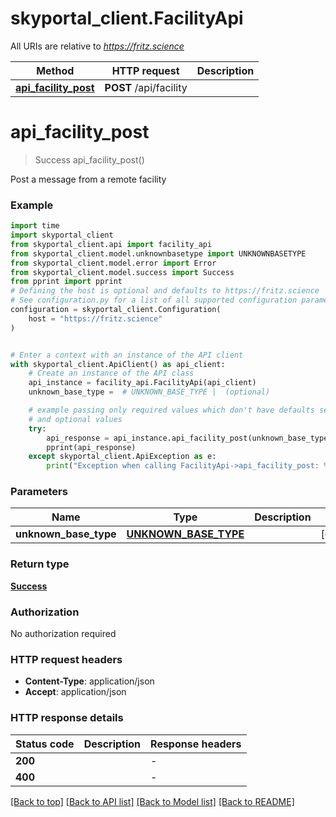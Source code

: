 # skyportal_client.FacilityApi

All URIs are relative to *https://fritz.science*

Method | HTTP request | Description
------------- | ------------- | -------------
[**api_facility_post**](FacilityApi.md#api_facility_post) | **POST** /api/facility | 


# **api_facility_post**
> Success api_facility_post()



Post a message from a remote facility

### Example

```python
import time
import skyportal_client
from skyportal_client.api import facility_api
from skyportal_client.model.unknownbasetype import UNKNOWNBASETYPE
from skyportal_client.model.error import Error
from skyportal_client.model.success import Success
from pprint import pprint
# Defining the host is optional and defaults to https://fritz.science
# See configuration.py for a list of all supported configuration parameters.
configuration = skyportal_client.Configuration(
    host = "https://fritz.science"
)


# Enter a context with an instance of the API client
with skyportal_client.ApiClient() as api_client:
    # Create an instance of the API class
    api_instance = facility_api.FacilityApi(api_client)
    unknown_base_type =  # UNKNOWN_BASE_TYPE |  (optional)

    # example passing only required values which don't have defaults set
    # and optional values
    try:
        api_response = api_instance.api_facility_post(unknown_base_type=unknown_base_type)
        pprint(api_response)
    except skyportal_client.ApiException as e:
        print("Exception when calling FacilityApi->api_facility_post: %s\n" % e)
```

### Parameters

Name | Type | Description  | Notes
------------- | ------------- | ------------- | -------------
 **unknown_base_type** | [**UNKNOWN_BASE_TYPE**](UNKNOWN_BASE_TYPE.md)|  | [optional]

### Return type

[**Success**](Success.md)

### Authorization

No authorization required

### HTTP request headers

 - **Content-Type**: application/json
 - **Accept**: application/json

### HTTP response details
| Status code | Description | Response headers |
|-------------|-------------|------------------|
**200** |  |  -  |
**400** |  |  -  |

[[Back to top]](#) [[Back to API list]](../README.md#documentation-for-api-endpoints) [[Back to Model list]](../README.md#documentation-for-models) [[Back to README]](../README.md)

